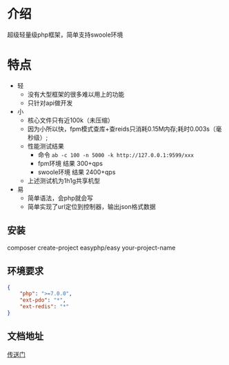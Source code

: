 # 介绍

 超级轻量级php框架，简单支持swoole环境

# 特点

- 轻
  - 没有大型框架的很多难以用上的功能
  - 只针对api做开发
- 小
  - 核心文件只有近100k（未压缩）
  - 因为小所以快，fpm模式查库+查reids只消耗0.15M内存;耗时0.003s（毫秒级）;
  - 性能测试结果
    - 命令 `ab -c 100 -n 5000 -k http://127.0.0.1:9599/xxx`
    - fpm环境 结果 300+qps
    - swoole环境 结果 2400+qps
  - 上述测试机为1h1g共享机型
- 易
  - 简单语法，会php就会写
  - 简单实现了url定位到控制器，输出json格式数据
## 安装
  composer create-project easyphp/easy your-project-name 

## 环境要求

```json
{
    "php": ">=7.0.0",
    "ext-pdo": "*",
    "ext-redis": "*"
}
```
## 文档地址
[传送门](https://doc.easy-php.cn/)